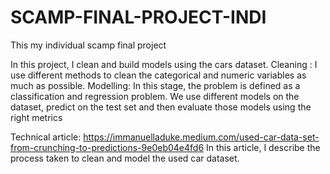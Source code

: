 # SCAMP-FINAL-PROJECT-INDI
This my individual scamp final project

In this project, I clean and build models using the cars dataset.
Cleaning : I use different methods to clean the categorical and numeric variables as much as possible.
Modelling: In this stage, the problem is defined as a classification and regression problem.
          We use different models on the dataset, predict on the test set and then evaluate those models using the right metrics
          
Technical article: https://immanuelladuke.medium.com/used-car-data-set-from-crunching-to-predictions-9e0eb04e4fd6
In this article, I describe the process taken to clean and model the used car dataset.
